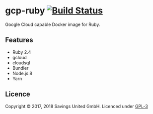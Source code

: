 # gcp-ruby [![Build Status](https://travis-ci.org/pcvg/gcp-ruby.svg?branch=master)](https://travis-ci.org/pcvg/gcp-ruby)
Google Cloud capable Docker image for Ruby.

## Features

- Ruby 2.4
- gcloud
- cloudsql
- Bundler
- Node.js 8
- Yarn

## Licence

Copyright © 2017, 2018 Savings United GmbH. Licenced under [GPL-3](https://github.com/pcvg/gcp-ruby/blob/master/LICENSE)

